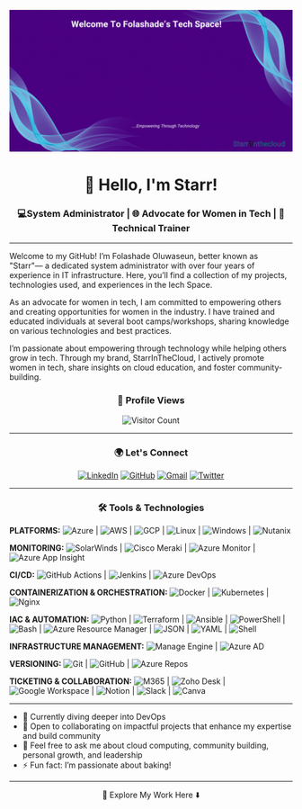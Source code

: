 ![Welcome Banner](https://github.com/Fola-Git/Fola-Git/blob/main/Github%20Banner.gif)

<div align="center">

# 👋 Hello, I'm Starr!

</div>

<div align="center">
  
### 💻System Administrator | 🌐 Advocate for Women in Tech | 📘 Technical Trainer 

</div>

---
Welcome to my GitHub! I’m Folashade Oluwaseun, better known as "Starr"— a dedicated system administrator with over four years of experience in IT infrastructure. Here, you’ll find a collection of my projects, technologies used, and experiences in the Iech Space.

As an advocate for women in tech, I am committed to empowering others and creating opportunities for women in the industry. I have trained and educated individuals at several boot camps/workshops, sharing knowledge on various technologies and best practices.

I’m passionate about empowering through technology while helping others grow in tech. Through my brand, StarrInTheCloud, I actively promote women in tech, share insights on cloud education, and foster community-building.

<div align="center"> 
  
  ### 👀 Profile Views 
  
</div>
<div align="center"> 
  
  ![Visitor Count](https://visitor-badge.laobi.icu/badge?page_id=Fola-Git)

 </div>

 ---

 <div align="center"> 
  
### 🌍 Let's Connect


[![LinkedIn](https://img.shields.io/badge/-LinkedIn-0077B5?style=for-the-badge&logo=linkedin&logoColor=white)](https://www.linkedin.com/in/folashadebanire/)
[![GitHub](https://img.shields.io/badge/-GitHub-181717?style=for-the-badge&logo=github&logoColor=white)](https://github.com/Fola-Git)
[![Gmail](https://img.shields.io/badge/-Gmail-D14836?style=for-the-badge&logo=gmail&logoColor=white)](mailto:folashadeoluwaseun6@gmail.com)
[![Twitter](https://img.shields.io/badge/-Twitter-1DA1F2?style=for-the-badge&logo=twitter&logoColor=white)](https://twitter.com/I_am_folashade_)

</div>

---
 
<div align="center"> 
  
### 🛠️ Tools & Technologies


 </div>

**PLATFORMS:** ![Azure](https://img.shields.io/badge/AZURE-0078D4?style=flat&logo=microsoft-azure) | ![AWS](https://img.shields.io/badge/AWS-232F3E?style=flat&logo=amazon-aws) | ![GCP](https://img.shields.io/badge/GCP-4285F4?style=flat&logo=google-cloud) | ![Linux](https://img.shields.io/badge/LINUX-FCC624?style=flat&logo=linux) | ![Windows](https://img.shields.io/badge/WINDOWS-0078D6?style=flat&logo=windows) | ![Nutanix](https://img.shields.io/badge/NUTANIX-024c88?style=flat)

**MONITORING:** ![SolarWinds](https://img.shields.io/badge/SOLARWINDS-FFA500?style=flat) | ![Cisco Meraki](https://img.shields.io/badge/CISCO%20MERAKI-00827F?style=flat&logo=cisco) | ![Azure Monitor](https://img.shields.io/badge/AZURE%20MONITOR-2563EB?style=flat) | ![Azure App Insight](https://img.shields.io/badge/AZURE%20APP%20INSIGHT-0078D4?style=flat)

**CI/CD:** ![GitHub Actions](https://img.shields.io/badge/GITHUB%20ACTIONS-2088FF?style=flat&logo=github-actions) | ![Jenkins](https://img.shields.io/badge/JENKINS-D24939?style=flat&logo=jenkins) | ![Azure DevOps](https://img.shields.io/badge/AZURE%20DEVOPS-0078D7?style=flat&logo=azure-devops)

**CONTAINERIZATION & ORCHESTRATION:** ![Docker](https://img.shields.io/badge/DOCKER-2496ED?style=flat&logo=docker) | ![Kubernetes](https://img.shields.io/badge/KUBERNETES-326CE5?style=flat&logo=kubernetes) | ![Nginx](https://img.shields.io/badge/NGINX-269539?style=flat&logo=nginx)

**IAC & AUTOMATION:** ![Python](https://img.shields.io/badge/PYTHON-3776AB?style=flat&logo=python) | ![Terraform](https://img.shields.io/badge/TERRAFORM-7B42BC?style=flat&logo=terraform) | ![Ansible](https://img.shields.io/badge/ANSIBLE-EE0000?style=flat&logo=ansible) | ![PowerShell](https://img.shields.io/badge/POWERSHELL-5391FE?style=flat&logo=powershell) | ![Bash](https://img.shields.io/badge/BASH-4EAA25?style=flat&logo=gnu-bash) | ![Azure Resource Manager](https://img.shields.io/badge/AZURE%20RESOURCE%20MANAGER-0078D4?style=flat&logo=microsoft-azure) | ![JSON](https://img.shields.io/badge/JSON-000000?style=flat&logo=json) | ![YAML](https://img.shields.io/badge/YAML-000080?style=flat&logo=yaml) | ![Shell](https://img.shields.io/badge/SHELL-4EAA25?style=flat&logo=gnu-bash)

**INFRASTRUCTURE MANAGEMENT:** ![Manage Engine](https://img.shields.io/badge/MANAGE%20ENGINE-5C2D91?style=flat) | ![Azure AD](https://img.shields.io/badge/AZURE%20AD-0078D4?style=flat&logo=microsoft-azure)

**VERSIONING:** ![Git](https://img.shields.io/badge/GIT-F05032?style=flat&logo=git) | ![GitHub](https://img.shields.io/badge/GITHUB-181717?style=flat&logo=github) | ![Azure Repos](https://img.shields.io/badge/AZURE%20REPOS-0078D4?style=flat&logo=azure-devops)

**TICKETING & COLLABORATION:** ![M365](https://img.shields.io/badge/MICROSOFT%20365-D83B01?style=flat&logo=microsoft) | ![Zoho Desk](https://img.shields.io/badge/ZOHO%20DESK-FF4A00?style=flat&logo=zoho) | ![Google Workspace](https://img.shields.io/badge/GOOGLE%20WORKSPACE-4285F4?style=flat&logo=google) | ![Notion](https://img.shields.io/badge/NOTION-000000?style=flat&logo=notion) | ![Slack](https://img.shields.io/badge/SLACK-4A154B?style=flat&logo=slack) | ![Canva](https://img.shields.io/badge/CANVA-00C4CC?style=flat&logo=canva)


---

- 🌱 Currently diving deeper into DevOps
- 👯 Open to collaborating on impactful projects that enhance my expertise and build community
- 💬 Feel free to ask me about cloud computing, community building, personal growth, and leadership
- ⚡ Fun fact: I’m passionate about baking!
  
---

<div align="center"> 
  
🚀 Explore My Work Here ⬇️

 </div>
